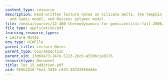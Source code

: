 ```yaml
---
content_type: resource
description: Hand-written lecture notes on silicate melts, the Tempkin model, Toop
  and Samis model, and Massons polymer model.
file: /media/courses/12-480-thermodynamics-for-geoscientists-fall-2006/565b2418fba13456c033487d3956d66e_lec_15_addition.pdf
file_type: application/pdf
learning_resource_types:
- Lecture Notes
ocw_type: OCWFile
parent_title: Lecture Notes
parent_type: CourseSection
parent_uid: 13d68a73-247e-5223-26c6-a5506c2e8176
resourcetype: Document
title: lec_15_addition.pdf
uid: 565b2418-fba1-3456-c033-487d3956d66e
---
```

